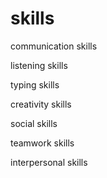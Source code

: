 # skills

communication skills

listening skills

typing skills

creativity skills

social skills

teamwork skills

interpersonal skills
